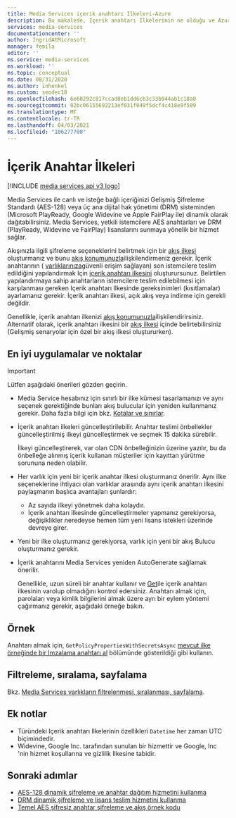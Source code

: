 ```yaml
---
title: Media Services içerik anahtarı Ilkeleri-Azure
description: Bu makalede, Içerik anahtarı Ilkelerinin ne olduğu ve Azure Media Services tarafından nasıl kullanıldıkları hakkında bir açıklama sunulmaktadır.
services: media-services
documentationcenter: ''
author: IngridAtMicrosoft
manager: femila
editor: ''
ms.service: media-services
ms.workload: ''
ms.topic: conceptual
ms.date: 08/31/2020
ms.author: inhenkel
ms.custom: seodec18
ms.openlocfilehash: 6e60292c817ccad8eb1dd6cb3c33b944ab1c18a0
ms.sourcegitcommit: 02bc06155692213ef031f049f5dcf4c418e9f509
ms.translationtype: MT
ms.contentlocale: tr-TR
ms.lasthandoff: 04/03/2021
ms.locfileid: "106277700"
---
```

# <a name="content-key-policies"></a>İçerik Anahtar İlkeleri

[!INCLUDE [media services api v3 logo](./includes/v3-hr.md)]

Media Services ile canlı ve isteğe bağlı içeriğinizi Gelişmiş Şifreleme Standardı (AES-128) veya üç ana dijital hak yönetimi (DRM) sisteminden (Microsoft PlayReady, Google Widevine ve Apple FairPlay ile) dinamik olarak dağıtabilirsiniz. Media Services, yetkili istemcilere AES anahtarları ve DRM (PlayReady, Widevine ve FairPlay) lisanslarını sunmaya yönelik bir hizmet sağlar. 

Akışınızla ilgili şifreleme seçeneklerini belirtmek için bir [akış ilkesi](stream-streaming-policy-concept.md) oluşturmanız ve bunu [akış konumunuzla](stream-streaming-locators-concept.md)ilişkilendirmeniz gerekir. İçerik anahtarının ( [varlıklarınıza](assets-concept.md)güvenli erişim sağlayan) son istemcilere teslim edildiğini yapılandırmak Için [içerik anahtarı ilkesini](/rest/api/media/contentkeypolicies) oluşturursunuz. Belirtilen yapılandırmaya sahip anahtarların istemcilere teslim edilebilmesi için karşılanması gereken Içerik anahtarı Ilkesinde gereksinimleri (kısıtlamalar) ayarlamanız gerekir. İçerik anahtarı ilkesi, açık akış veya indirme için gerekli değildir. 

Genellikle, içerik anahtarı ilkenizi [akış konumunuzla](stream-streaming-locators-concept.md)ilişkilendirirsiniz. Alternatif olarak, içerik anahtarı ilkesini bir [akış ilkesi](stream-streaming-policy-concept.md) içinde belirtebilirsiniz (Gelişmiş senaryolar için özel bir akış ilkesi oluştururken). 

## <a name="best-practices-and-considerations"></a>En iyi uygulamalar ve noktalar

> [!IMPORTANT]
> Lütfen aşağıdaki önerileri gözden geçirin.

* Media Service hesabınız için sınırlı bir ilke kümesi tasarlamanızı ve aynı seçenek gerektiğinde bunları akış bulucular için yeniden kullanmanız gerekir. Daha fazla bilgi için bkz. [Kotalar ve sınırlar](limits-quotas-constraints-reference.md).
* İçerik anahtarı ilkeleri güncelleştirilebilir. Anahtar teslimi önbellekler güncelleştirilmiş ilkeyi güncelleştirmek ve seçmek 15 dakika sürebilir. 

   İlkeyi güncelleştirerek, var olan CDN önbelleğinizin üzerine yazılır, bu da önbelleğe alınmış içerik kullanan müşteriler için kayıttan yürütme sorununa neden olabilir.  
* Her varlık için yeni bir içerik anahtar ilkesi oluşturmanız önerilir. Aynı ilke seçeneklerine ihtiyacı olan varlıklar arasında aynı içerik anahtarı ilkesini paylaşmanın başlıca avantajları şunlardır:
   
   * Az sayıda ilkeyi yönetmek daha kolaydır.
   * İçerik anahtarı ilkesinde güncelleştirmeler yapmanız gerekiyorsa, değişiklikler neredeyse hemen tüm yeni lisans istekleri üzerinde devreye girer.
* Yeni bir ilke oluşturmanız gerekiyorsa, varlık için yeni bir akış Bulucu oluşturmanız gerekir.
* İçerik anahtarını Media Services yeniden AutoGenerate sağlamak önerilir. 

   Genellikle, uzun süreli bir anahtar kullanır ve [Get](/rest/api/media/contentkeypolicies/get)ile içerik anahtarı ilkesinin varolup olmadığını kontrol edersiniz. Anahtarı almak için, parolaları veya kimlik bilgilerini almak üzere ayrı bir eylem yöntemi çağırmanız gerekir, aşağıdaki örneğe bakın.

## <a name="example"></a>Örnek

Anahtarı almak için, `GetPolicyPropertiesWithSecretsAsync` [mevcut ilke örneğinde bir Imzalama anahtarı al](drm-get-content-key-policy-dotnet-how-to.md#get-contentkeypolicy-with-secrets) bölümünde gösterildiği gibi kullanın.

## <a name="filtering-ordering-paging"></a>Filtreleme, sıralama, sayfalama

Bkz. [Media Services varlıkların filtrelenmesi, sıralanması, sayfalama](filter-order-page-entitites-how-to.md).

## <a name="additional-notes"></a>Ek notlar

* Türündeki Içerik anahtarı Ilkelerinin özellikleri `Datetime` her zaman UTC biçimindedir.
* Widevine, Google Inc. tarafından sunulan bir hizmettir ve Google, Inc 'nin hizmet koşullarına ve gizlilik Ilkesine tabidir.

## <a name="next-steps"></a>Sonraki adımlar

* [AES-128 dinamik şifreleme ve anahtar dağıtım hizmetini kullanma](drm-playready-license-template-concept.md)
* [DRM dinamik şifreleme ve lisans teslim hizmetini kullanma](drm-protect-with-drm-tutorial.md)
* [Temel AES şifresiz anahtar şifreleme ve akış örnek kodu](https://github.com/Azure-Samples/media-services-v3-dotnet/tree/main/ContentProtection/BasicAESClearKey)
